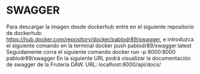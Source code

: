 # SWAGGER

Para descargar la imagen desde dockerhub entre en el siguiente repositorio de dockerhub: https://hub.docker.com/repository/docker/pablodr89/swagger, e introduzca el siguiente comando en la terminal docker push pablodr89/swagger:latest
Seguidamente corra el siguiente comando docker run -p 8000:8000 pablodr89/swagger
En la siguiente URL podrá visualizar la documentación de swagger de la Fruteria DAW. URL: localhost:8000/api/docs/
